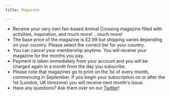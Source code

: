 ```yaml
---
title: Magazine

---
```

- Receive your very own fan-based Animal Crossing magazine filled with activities, inspiration, and much more! ...much more!
- The base price of the magazine is £2.99 but shipping varies depending on your country. Please select the correct tier for your country.
- You can cancel your membership anytime. You will receive your magazine for the months you pay.
- Payment is taken immediately from your account and you will be charged again in a month from the day you subscribe.
- Please note that magazines go to print on the 1st of every month, commencing in September. If you begin your subscription on or after the 1st (London, UK timezone) you will receive next month's issue.
- Have any questions? Ask them over on our [Twitter](https://twitter.com/crossingboard)!
